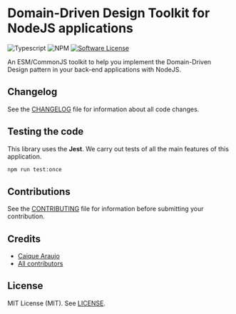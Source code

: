 # Domain-Driven Design Toolkit for NodeJS applications

![Typescript](https://img.shields.io/badge/language-typescript-blue?style=for-the-badge) ![NPM](https://img.shields.io/npm/v/@piggly/ddd-toolkit?style=for-the-badge) [![Software License](https://img.shields.io/badge/license-MIT-brightgreen.svg?style=for-the-badge)](LICENSE)

An ESM/CommonJS toolkit to help you implement the Domain-Driven Design pattern in your back-end applications with NodeJS.

## Changelog

See the [CHANGELOG](CHANGELOG.md) file for information about all code changes.

## Testing the code

This library uses the **Jest**. We carry out tests of all the main features of this application.

```bash
npm run test:once
```

## Contributions

See the [CONTRIBUTING](CONTRIBUTING.md) file for information before submitting your contribution.

## Credits

- [Caique Araujo](https://github.com/caiquearaujo)
- [All contributors](../../contributors)

## License

MIT License (MIT). See [LICENSE](LICENSE).